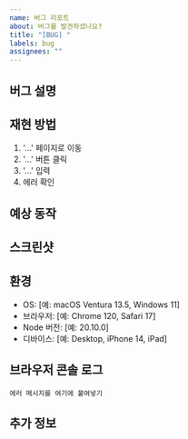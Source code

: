```yaml
---
name: 버그 리포트
about: 버그를 발견하셨나요?
title: "[BUG] "
labels: bug
assignees: ""
---
```


## 버그 설명

<!-- 어떤 버그인지 명확하고 간결하게 설명해주세요 -->

## 재현 방법

<!-- 버그를 재현하는 단계를 작성해주세요 -->

1. '...' 페이지로 이동
2. '...' 버튼 클릭
3. '...' 입력
4. 에러 확인

## 예상 동작

<!-- 어떻게 동작해야 하는지 설명해주세요 -->

## 스크린샷

<!-- 가능하다면 스크린샷을 추가해주세요 -->

## 환경

- OS: [예: macOS Ventura 13.5, Windows 11]
- 브라우저: [예: Chrome 120, Safari 17]
- Node 버전: [예: 20.10.0]
- 디바이스: [예: Desktop, iPhone 14, iPad]

## 브라우저 콘솔 로그

<!-- 브라우저 개발자도구 콘솔의 에러 메시지를 붙여넣어주세요 -->

```
에러 메시지를 여기에 붙여넣기
```

## 추가 정보

<!-- 버그와 관련된 추가 정보가 있다면 작성해주세요 -->
